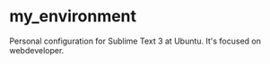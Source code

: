 my_environment
==============

Personal configuration for Sublime Text 3 at Ubuntu. It's focused on webdeveloper.
